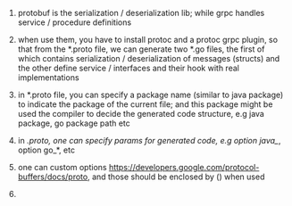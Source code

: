 1.  protobuf is the serialization / deserialization lib; while grpc handles service / procedure definitions

2.  when use them, you have to install protoc and a protoc grpc plugin, so that from the *.proto file, we can generate two *.go files, the first of which contains serialization / deserialization of messages (structs) and the other define service / interfaces and their hook with real implementations

3. in *.proto file, you can specify a package name (similar to java package) to indicate the package of the current file; and this package might be used the compiler to decide the generated code structure, e.g java package, go package path etc

4. in *.proto, one can specify params for generated code, e.g option java_*, option go_*, etc

5. one can custom options https://developers.google.com/protocol-buffers/docs/proto, and those should be enclosed by () when used

6. 
